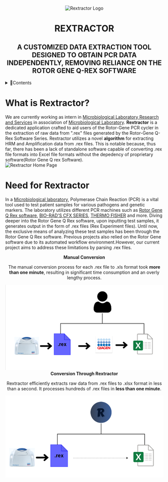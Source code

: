 <div align="center">
  <br>
    <img src= "source\icon.ico" width ="250px" height = "250px" alt = "Rextractor Logo">
  <br>
  <h1>REXTRACTOR</h1>
  <h2><b>A CUSTOMIZED DATA EXTRACTION TOOL DESIGNED TO OBTAIN PCR DATA INDEPENDENTLY, REMOVING RELIANCE ON THE ROTOR GENE Q-REX SOFTWARE</b></h2>
</div>


<details>
  <summary>📌Contents</summary>
  <ol>
    <li>
      <a href="what-is-rextractor"> What is Rextractor? </a>
    </li>
    <li>
      <a href ="need-for-rextractor"> Need for Rextractor </a>
    <li>
      <a href ="key-features"> Key Features </a>
    </li>
    <li>
      <a href ="system-requirements"> System Requirements </a>
    </li>
    <li>
      <a href ="executable-file"> Download Software </a>
    </li>
    <li>
      <a href ="standard-operating-procedure"> Standard Operating Procedure </a>
    </li>
    <li>
      <a href ="demo"> Demonstration Video </a>
    </li>
  </ol>
</details>

# What is Rextractor?
We are currently working as intern in [Microbiological Laboratory Research and Services](https://microserv.in/) in association of [Microbiological Laboratory](https://microlabindia.com/).
**Rextractor** is a dedicated application crafted to aid users of the Rotor-Gene PCR cycler in the extraction of raw data from ".rex" files generated by the Rotor-Gene Q-Rex Software Series. Rextractor utilizes a novel **algorithm** for extracting HRM and Amplification data from .rex files. This is notable because, thus far, there has been a lack of standalone software capable of converting .rex file formats into Excel file formats without the depedency of proprietary software(Rotor Gene Q rex Software).
<br>
<img src="https://github.com/PyPCR/REXTRACTOR/assets/162634366/68adf620-1034-4128-97ae-b546da984438" alt="Rextractor Home Page" width="800" height="450">
<br>
# Need for Rextractor
In a [Microbiological laboratory](https://microlabindia.com/), Polymerase Chain Reaction (PCR) is a vital tool used to test patient samples for various pathogens and genetic markers. The laboratory utilizes different PCR machines such as [Rotor Gene Q Rex software](https://www.qiagen.com/zh-us), [BIO-RAD'S CFX SERIES](https://www.bio-rad.com/en-in/product/cfx-connect-real-time-pcr-detection-system?ID=LN5TFG15), [THERMO FISHER](https://www.thermofisher.com/in/en/home.html) and more. Diving deeper into the Rotor Gene Q Rex software, upon inputting test samples, it generates output in the form of .rex files (Rex Experiment files). Until now, the exclusive means of analyzing these test samples has been through the Rotor Gene Q Rex software. Previous projects also relied on the Rotor Gene software due to its automated workflow environment.However, our current project aims to address these limitations by parsing .rex files.

<div align="center">
  <b>Manual Conversion</b> <br/>
  <p>The manual conversion process for each .rex file to .xls format took <strong>more than one minute</strong>, resulting in significant time consumption and an overly lengthy process.</p>
  <img src ="source\Manual Conversion.png", alt="Manual Conversion Image">
  <br>
  <b>Conversion Through Rextractor</b>
  <p>Rextractor efficiently extracts raw data from .rex files to .xlsx format in less than a second. It processes hundreds of .rex files in <strong>less than one minute</strong>.</p>
  <img src ="source\Rextractor Conversion.png", alt="Rextractor Conversion Image">
</div>

  
